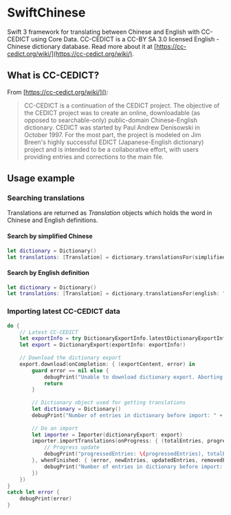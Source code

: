 # SwiftChinese
Swift 3 framework for translating between Chinese and English with CC-CEDICT using Core Data. CC-CEDICT is a CC-BY SA 3.0 licensed English - Chinese dictionary database. Read more about it at [https://cc-cedict.org/wiki/](https://cc-cedict.org/wiki/).

## What is CC-CEDICT?
From [https://cc-cedict.org/wiki/]():
> CC-CEDICT is a continuation of the CEDICT project. The objective of the CEDICT project was to create an online, downloadable (as opposed to searchable-only) public-domain Chinese-English dictionary. CEDICT was started by Paul Andrew Denisowski in October 1997. For the most part, the project is modeled on Jim Breen's highly successful EDICT (Japanese-English dictionary) project and is intended to be a collaborative effort, with users providing entries and corrections to the main file.

## Usage example
### Searching translations
Translations are returned as _Translation_ objects which holds the word in Chinese and English definitions.

#### Search by simplified Chinese
```swift
let dictionary = Dictionary()
let translations: [Translation] = dictionary.translationsFor(simplifiedChinese: "好")
```

#### Search by English definition
```swift
let dictionary = Dictionary()
let translations: [Translation] = dictionary.translationsFor(english: "good")
```

### Importing latest CC-CEDICT data

```swift
do {
    // Latest CC-CEDICT
    let exportInfo = try DictionaryExportInfo.latestDictionaryExportInfo()
    let export = DictionaryExport(exportInfo: exportInfo!)
    
    // Download the dictionary export
    export.download(onCompletion: { (exportContent, error) in
        guard error == nil else {
            debugPrint("Unable to download dictionary export. Aborting.")
            return
        }
        
        // Dictionary object used for getting translations
        let dictionary = Dictionary()
        debugPrint("Number of entries in dictionary before import: " + String(dictionary.numberOfEntries()))
        
        // Do an import
        let importer = Importer(dictionaryExport: export)
        importer.importTranslations(onProgress: { (totalEntries, progressedEntries) in
            // Progress update
            debugPrint("progressedEntries: \(progressedEntries), totalEntries: \(totalEntries)")
        }, whenFinished: { (error, newEntries, updatedEntries, removedEntries) in
            debugPrint("Number of entries in dictionary before import: " + String(dictionary.numberOfEntries()))
        })
    })
}
catch let error {
    debugPrint(error)
}
```

